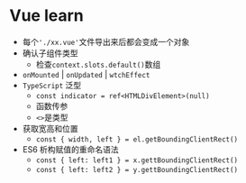 # Vue learn    

- 每个`'./xx.vue'`文件导出来后都会变成一个对象
- 确认子组件类型
  - 检查`context.slots.default()`数组
- `onMounted` | `onUpdated`  |  `wtchEffect`
- `TypeScript` 泛型 
  - `const indicator = ref<HTMLDivElement>(null)` 
  - 函数传参
  - `<>`是类型
- 获取宽高和位置
  - `const { width, left } = el.getBoundingClientRect()`
- ES6 析构赋值的重命名语法
  - `const { left: left1 } = x.gettBoundingClientRect()`
  - `const { left: left2 } = y.gettBoundingClientRect()`
